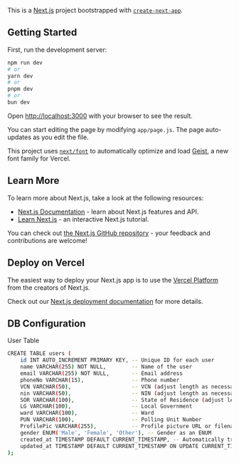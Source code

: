 This is a [Next.js](https://nextjs.org) project bootstrapped with [`create-next-app`](https://github.com/vercel/next.js/tree/canary/packages/create-next-app).

## Getting Started

First, run the development server:

```bash
npm run dev
# or
yarn dev
# or
pnpm dev
# or
bun dev
```

Open [http://localhost:3000](http://localhost:3000) with your browser to see the result.

You can start editing the page by modifying `app/page.js`. The page auto-updates as you edit the file.

This project uses [`next/font`](https://nextjs.org/docs/app/building-your-application/optimizing/fonts) to automatically optimize and load [Geist](https://vercel.com/font), a new font family for Vercel.

## Learn More

To learn more about Next.js, take a look at the following resources:

- [Next.js Documentation](https://nextjs.org/docs) - learn about Next.js features and API.
- [Learn Next.js](https://nextjs.org/learn) - an interactive Next.js tutorial.

You can check out [the Next.js GitHub repository](https://github.com/vercel/next.js) - your feedback and contributions are welcome!

## Deploy on Vercel

The easiest way to deploy your Next.js app is to use the [Vercel Platform](https://vercel.com/new?utm_medium=default-template&filter=next.js&utm_source=create-next-app&utm_campaign=create-next-app-readme) from the creators of Next.js.

Check out our [Next.js deployment documentation](https://nextjs.org/docs/app/building-your-application/deploying) for more details.

## DB Configuration

User Table
```bash
CREATE TABLE users (
    id INT AUTO_INCREMENT PRIMARY KEY, -- Unique ID for each user
    name VARCHAR(255) NOT NULL,        -- Name of the user
    email VARCHAR(255) NOT NULL,       -- Email address
    phoneNo VARCHAR(15),               -- Phone number
    VCN VARCHAR(50),                   -- VCN (adjust length as necessary)
    nin VARCHAR(50),                   -- NIN (adjust length as necessary)
    SOR VARCHAR(100),                  -- State of Residence (adjust length as necessary)
    LG VARCHAR(100),                   -- Local Government
    ward VARCHAR(100),                 -- Ward
    PUN VARCHAR(100),                  -- Polling Unit Number
    ProfilePic VARCHAR(255),           -- Profile picture URL or filename
    gender ENUM('Male', 'Female', 'Other'), -- Gender as an ENUM
    created_at TIMESTAMP DEFAULT CURRENT_TIMESTAMP, -- Automatically track creation time
    updated_at TIMESTAMP DEFAULT CURRENT_TIMESTAMP ON UPDATE CURRENT_TIMESTAMP -- Automatically track updates
);

```
